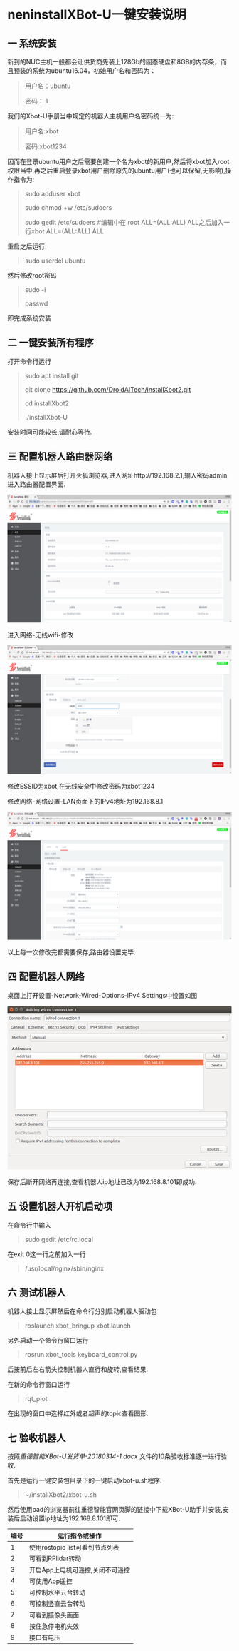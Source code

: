 # neninstallXBot-U一键安装说明
## 一 系统安装

新到的NUC主机一般都会让供货商先装上128Gb的固态硬盘和8GB的内存条，而且预装的系统为ubuntu16.04，初始用户名和密码为：

> 用户名：ubuntu　
>
> 密码：１

我们的Xbot-U手册当中规定的机器人主机用户名密码统一为:

> 用户名:xbot
>
> 密码:xbot1234

因而在登录ubuntu用户之后需要创建一个名为xbot的新用户,然后将xbot加入root权限当中,再之后重启登录xbot用户删除原先的ubuntu用户(也可以保留,无影响),操作指令为:

> sudo adduser xbot
>
> sudo  chmod +w /etc/sudoers
>
> sudo gedit /etc/sudoers  #编辑中在 root    ALL=(ALL:ALL) ALL之后加入一行xbot    ALL=(ALL:ALL) ALL

重启之后运行:

> sudo userdel ubuntu

然后修改root密码

> sudo -i
>
> passwd

即完成系统安装

## 二 一键安装所有程序

打开命令行运行

> sudo apt install git
>
> git clone https://github.com/DroidAITech/installXbot2.git
>
> cd installXbot2
>
> ./installXbot-U

安装时间可能较长,请耐心等待.

## 三 配置机器人路由器网络

机器人接上显示屏后打开火狐浏览器,进入网址http://192.168.2.1,输入密码admin进入路由器配置界面.

![](img/router-1.png)

进入网络-无线wifi-修改

![](img/router-2.png)

修改ESSID为xbot,在无线安全中修改密码为xbot1234

修改网络-网络设置-LAN页面下的IPv4地址为192.168.8.1

![](img/router-3.png)

以上每一次修改完都需要保存,路由器设置完毕.

## 四 配置机器人网络

桌面上打开设置-Network-Wired-Options-IPv4 Settings中设置如图

![](img/pc-net.png)

保存后断开网络再连接,查看机器人ip地址已改为192.168.8.101即成功.

## 五 设置机器人开机启动项

在命令行中输入

> sudo gedit /etc/rc.local

在exit 0这一行之前加入一行

> /usr/local/nginx/sbin/nginx



## 六 测试机器人

机器人接上显示屏然后在命令行分别启动机器人驱动包

> roslaunch xbot_bringup xbot.launch

另外启动一个命令行窗口运行

> rosrun xbot_tools keyboard_control.py

后按前后左右箭头控制机器人直行和旋转,查看结果.

在新的命令行窗口运行

> rqt_plot

在出现的窗口中选择红外或者超声的topic查看图形.

## 七 验收机器人

按照*重德智能XBot-U发货单-20180314-1.docx* 文件的10条验收标准逐一进行验收.

首先是运行一键安装包目录下的一键启动xbot-u.sh程序:

> ~/installXbot2/xbot-u.sh

然后使用pad的浏览器前往重德智能官网页脚的链接中下载XBot-U助手并安装,安装后启动设置ip地址为192.168.8.101即可.

| 编号   | 运行指令或操作                |
| ---- | ---------------------- |
| 1    | 使用rostopic list可看到节点列表 |
| 2    | 可看到RPlidar转动           |
| 3    | 开启App上电机可遥控,关闭不可遥控     |
| 4    | 可使用App遥控               |
| 5    | 可控制水平云台转动              |
| 6    | 可控制竖直云台转动              |
| 7    | 可看到摄像头画面               |
| 8    | 按住急停电机失效               |
| 9    | 接口有电压                  |


